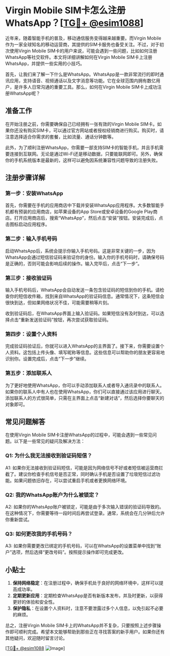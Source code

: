 # Virgin Mobile SIM卡怎么注册 WhatsApp？[[TG💪+ @esim1088](https://t.me/s/esim1088)]

近年来，随着智能手机的普及，移动通信服务变得越来越重要。而Virgin Mobile作为一家全球知名的移动运营商，其提供的SIM卡服务也备受关注。不过，对于初次使用Virgin Mobile SIM卡的用户来说，可能会遇到一些问题，比如如何注册WhatsApp等社交软件。本文将详细讲解如何在Virgin Mobile SIM卡上注册WhatsApp，并提供一些实用的小技巧。

首先，让我们来了解一下什么是WhatsApp。WhatsApp是一款非常流行的即时通讯应用，支持语音、视频通话以及文字消息等功能。它在全球范围内拥有数亿用户，是许多人日常沟通的重要工具。那么，如何在Virgin Mobile SIM卡上成功注册WhatsApp呢？

## 准备工作

在开始注册之前，你需要确保自己已经拥有一张有效的Virgin Mobile SIM卡。如果你还没有购买SIM卡，可以通过官方网站或者授权经销商进行购买。购买时，请注意选择适合你需求的套餐，比如流量、通话分钟数等。

此外，为了顺利注册WhatsApp，你需要一部支持SIM卡的智能手机，并且手机需要连接到互联网。无论是通过Wi-Fi还是移动数据，只要能联网即可。另外，确保你的手机系统版本是最新的，这样可以避免因系统兼容性问题导致的注册失败。

## 注册步骤详解

### 第一步：安装WhatsApp

首先，你需要在手机的应用商店中下载并安装WhatsApp应用程序。大多数智能手机都有预装的应用商店，如苹果设备的App Store或安卓设备的Google Play商店。打开应用商店后，搜索“WhatsApp”，然后点击“安装”按钮。安装完成后，点击图标启动应用程序。

### 第二步：输入手机号码

启动WhatsApp后，系统会提示你输入手机号码。这是非常关键的一步，因为WhatsApp会通过短信验证码来验证你的身份。输入你的手机号码时，请确保号码是正确的，否则可能会影响后续的操作。输入完毕后，点击“下一步”。

### 第三步：接收验证码

输入手机号码后，WhatsApp会自动发送一条包含验证码的短信到你的手机。请检查你的短信收件箱，找到来自WhatsApp的验证码信息。通常情况下，这条短信会很快到达，但如果网络状况不佳，可能需要稍等片刻。

收到验证码后，在WhatsApp界面上输入验证码。如果短信没有及时到达，可以选择点击“重新发送验证码”按钮，再次尝试获取验证码。

### 第四步：设置个人资料

完成验证码验证后，你就可以进入WhatsApp的主界面了。接下来，你需要设置个人资料。这包括上传头像、填写昵称等信息。这些信息可以帮助你的朋友更容易地识别你。设置完成后，点击“下一步”继续。

### 第五步：添加联系人

为了更好地使用WhatsApp，你可以手动添加联系人或者导入通讯录中的联系人。如果你的联系人中有人也在使用WhatsApp，你们可以直接通过该应用进行聊天。添加联系人的方式很简单，只需在主界面上点击“新建对话”，然后选择你要聊天的对象即可。

## 常见问题解答

在使用Virgin Mobile SIM卡注册WhatsApp的过程中，可能会遇到一些常见问题。以下是一些常见的疑问及解决方法：

### Q1: 为什么我无法接收到验证码短信？

A1: 如果你无法接收到验证码短信，可能是因为网络信号不好或者短信被运营商拦截了。建议你检查手机信号是否正常，同时确认手机是否设置了垃圾短信过滤功能。如果问题依旧存在，可以尝试重启手机或者更换网络环境。

### Q2: 我的WhatsApp账户为什么被锁定？

A2: 如果你的WhatsApp账户被锁定，可能是由于多次输入错误的验证码导致的。在这种情况下，你需要等待一段时间后再尝试登录。通常，系统会在几分钟后允许你重新尝试。

### Q3: 如何更改我的手机号码？

A3: 如果你需要更改已绑定的手机号码，可以在WhatsApp的设置菜单中找到“账户”选项，然后选择“更改号码”。按照提示操作即可完成更改。

## 小贴士

1. **保持网络稳定**：在注册过程中，确保手机处于良好的网络环境中，这样可以提高成功率。
2. **定期更新应用**：定期检查WhatsApp是否有新版本发布，并及时更新，以获得更好的体验和安全性。
3. **保护隐私**：在设置个人资料时，注意不要泄露过多个人信息，以免引起不必要的麻烦。

总之，注册Virgin Mobile SIM卡上的WhatsApp并不复杂，只要按照上述步骤操作即可顺利完成。希望本文能够帮助到那些正在寻找答案的新手用户。如果你还有其他疑问，欢迎随时留言讨论。

[[TG💪+ @esim1088](https://t.me/s/esim1088) ![Image](https://i.postimg.cc/4NQfJmqS/Snipaste-2025-05-13-00-14-12.png)]